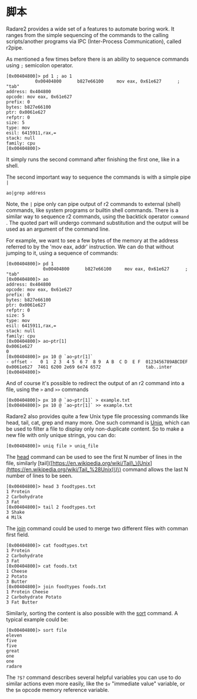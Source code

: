 # 脚本

Radare2 provides a wide set of a features to automate boring work. It ranges from the simple sequencing of the commands to the calling scripts/another programs via IPC \(Inter-Process Communication\), called r2pipe.

As mentioned a few times before there is an ability to sequence commands using `;` semicolon operator.

```text
[0x00404800]> pd 1 ; ao 1
           0x00404800      b827e66100     mov eax, 0x61e627      ; "tab"
address: 0x404800
opcode: mov eax, 0x61e627
prefix: 0
bytes: b827e66100
ptr: 0x0061e627
refptr: 0
size: 5
type: mov
esil: 6415911,rax,=
stack: null
family: cpu
[0x00404800]>
```

It simply runs the second command after finishing the first one, like in a shell.

The second important way to sequence the commands is with a simple pipe `|`

```text
ao|grep address
```

Note, the `|` pipe only can pipe output of r2 commands to external \(shell\) commands, like system programs or builtin shell commands. There is a similar way to sequence r2 commands, using the backtick operator ```command``` . The quoted part will undergo command substitution and the output will be used as an argument of the command line.

For example, we want to see a few bytes of the memory at the address referred to by the 'mov eax, addr' instruction. We can do that without jumping to it, using a sequence of commands:

```text
[0x00404800]> pd 1
              0x00404800      b827e66100     mov eax, 0x61e627      ; "tab"
[0x00404800]> ao
address: 0x404800
opcode: mov eax, 0x61e627
prefix: 0
bytes: b827e66100
ptr: 0x0061e627
refptr: 0
size: 5
type: mov
esil: 6415911,rax,=
stack: null
family: cpu
[0x00404800]> ao~ptr[1]
0x0061e627
0
[0x00404800]> px 10 @ `ao~ptr[1]`
- offset -   0 1  2 3  4 5  6 7  8 9  A B  C D  E F  0123456789ABCDEF
0x0061e627  7461 6200 2e69 6e74 6572                 tab..inter
[0x00404800]>
```

And of course it's possible to redirect the output of an r2 command into a file, using the `>` and `>>` commands

```text
[0x00404800]> px 10 @ `ao~ptr[1]` > example.txt
[0x00404800]> px 10 @ `ao~ptr[1]` >> example.txt
```

Radare2 also provides quite a few Unix type file processing commands like head, tail, cat, grep and many more. One such command is [Uniq](https://en.wikipedia.org/wiki/Uniq), which can be used to filter a file to display only non-duplicate content. So to make a new file with only unique strings, you can do:

```text
[0x00404800]> uniq file > uniq_file
```

The [head](https://en.wikipedia.org/wiki/Head_%28Unix%29) command can be used to see the first N number of lines in the file, similarly \[tail\]\([https://en.wikipedia.org/wiki/Tail\_\(Unix](https://en.wikipedia.org/wiki/Tail_%28Unix)\)\) command allows the last N number of lines to be seen.

```text
[0x00404800]> head 3 foodtypes.txt
1 Protein
2 Carbohydrate
3 Fat
[0x00404800]> tail 2 foodtypes.txt
3 Shake
4 Milk
```

The [join](https://en.wikipedia.org/wiki/Join_%28Unix%29) command could be used to merge two different files with comman first field.

```text
[0x00404800]> cat foodtypes.txt
1 Protein
2 Carbohydrate
3 Fat
[0x00404800]> cat foods.txt
1 Cheese 
2 Potato
3 Butter
[0x00404800]> join foodtypes foods.txt
1 Protein Cheese
2 Carbohydrate Potato
3 Fat Butter
```

Similarly, sorting the content is also possible with the [sort](https://en.wikipedia.org/wiki/Sort_%28Unix%29) command. A typical example could be:

```text
[0x00404800]> sort file
eleven
five
five
great
one
one
radare
```

The `?$?` command describes several helpful variables you can use to do similar actions even more easily, like the `$v` "immediate value" variable, or the `$m` opcode memory reference variable.

